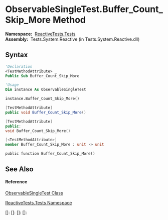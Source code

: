 # ObservableSingleTest.Buffer\_Count\_Skip\_More Method

**Namespace:**  [ReactiveTests.Tests](ReactiveTests.Tests\ReactiveTests.Tests.md)  
**Assembly:**  Tests.System.Reactive (in Tests.System.Reactive.dll)

## Syntax

```vb
'Declaration
<TestMethodAttribute> _
Public Sub Buffer_Count_Skip_More
```

```vb
'Usage
Dim instance As ObservableSingleTest

instance.Buffer_Count_Skip_More()
```

```csharp
[TestMethodAttribute]
public void Buffer_Count_Skip_More()
```

```c++
[TestMethodAttribute]
public:
void Buffer_Count_Skip_More()
```

```fsharp
[<TestMethodAttribute>]
member Buffer_Count_Skip_More : unit -> unit 
```

```jscript
public function Buffer_Count_Skip_More()
```

## See Also

#### Reference

[ObservableSingleTest Class](ObservableSingleTest\ObservableSingleTest.md)

[ReactiveTests.Tests Namespace](ReactiveTests.Tests\ReactiveTests.Tests.md)

[]: 
[]: 
[]: 
[]: 